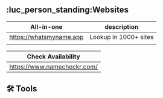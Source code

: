 
## :luc_person_standing:Websites
|       All-in-one        |      description      |
|:-----------------------:|:---------------------:|
| https://whatsmyname.app | Lookup in 1000+ sites |
|                         |                       |

| Check Availability |
| ------------------ |
| https://www.namecheckr.com/                   |

## :hammer_and_wrench: Tools






